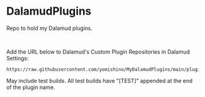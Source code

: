 # DalamudPlugins

Repo to hold my Dalamud plugins.

<br/>

Add the URL below to Dalamud's Custom Plugin Repositories in Dalamud Settings:
```
https://raw.githubusercontent.com/yomishino/MyDalamudPlugins/main/plugins.json
```

May include test builds. 
All test builds have "\[TEST\]" appended at the end of the plugin name.
